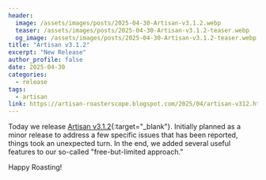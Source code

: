 ```yaml
---
header:
  image: /assets/images/posts/2025-04-30-Artisan-v3.1.2.webp
  teaser: /assets/images/posts/2025-04-30-Artisan-v3.1.2-teaser.webp
  og_image: /assets/images/posts/2025-04-30-Artisan-v3.1.2-teaser.webp
title: "Artisan v3.1.2"
excerpt: "New Release"
author_profile: false
date: 2025-04-30
categories:
  - release
tags:
  - artisan
link: https://artisan-roasterscope.blogspot.com/2025/04/artisan-v312.html
---
```


Today we release [Artisan v3.1.2](https://artisan-roasterscope.blogspot.com/2025/04/artisan-v312.html){:target="_blank"}. Initially planned as a minor release to address a few specific issues that has been reported, things took an unexpected turn. In the end, we added several useful features to our so-called "free-but-limited approach."


Happy Roasting!
